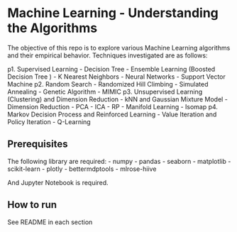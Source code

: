# Machine Learning - Understanding the Algorithms
The objective of this repo is to explore various Machine Learning algorithms and their empirical behavior. Techniques investigated are as follows:

p1. Supervised Learning
    - Decision Tree
    - Ensemble Learning (Boosted Decision Tree )
    - K Nearest Neighbors
    - Neural Networks
    - Support Vector Machine
p2. Random Search
    - Randomized Hill Climbing
    - Simulated Annealing
    - Genetic Algorithm
    - MIMIC
p3. Unsupervised Learning (Clustering) and Dimension Reduction
    - kNN and Gaussian Mixture Model
    - Dimension Reduction
      - PCA
      - ICA
      - RP
      - Manifold Learning - Isomap
p4. Markov Decision Process and Reinforced Learning
    - Value Iteration and Policy Iteration
    - Q-Learning

## Prerequisites
The following library are required:
    - numpy
    - pandas
    - seaborn
    - matplotlib
    - scikit-learn
    - plotly
    - bettermdptools
    - mlrose-hiive

And Jupyter Notebook is required.

## How to run
See README in each section

